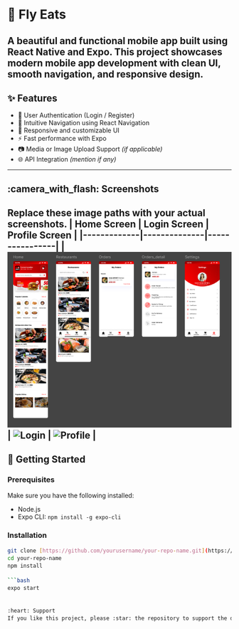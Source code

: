 # :iphone: Fly Eats
A beautiful and functional mobile app built using **React Native** and **Expo**. This project showcases modern mobile app development with clean UI, smooth navigation, and responsive design.
---
## :sparkles: Features
- :closed_lock_with_key: User Authentication (Login / Register)
- :compass: Intuitive Navigation using React Navigation
- :art: Responsive and customizable UI
- :zap: Fast performance with Expo
- :camera: Media or Image Upload Support *(if applicable)*
- :globe_with_meridians: API Integration *(mention if any)*
---
## :camera_with_flash: Screenshots
Replace these image paths with your actual screenshots.
| Home Screen | Login Screen | Profile Screen |
|-------------|--------------|----------------|
| ![Home](./screenshots/home.png) | ![Login](./screenshots/login.png) | ![Profile](./screenshots/profile.png) |
---
## :rocket: Getting Started
### Prerequisites
Make sure you have the following installed:
- Node.js
- Expo CLI: `npm install -g expo-cli`
### Installation
```bash
git clone [https://github.com/yourusername/your-repo-name.git](https://github.com/Khuwaja-Umair/fly-eats.git)
cd your-repo-name
npm install

```bash
expo start


:heart: Support
If you like this project, please :star:️ the repository to support the developer.
